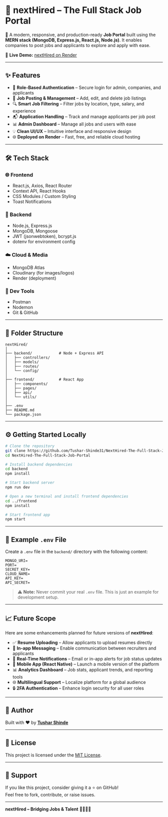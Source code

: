 # 🧠 nextHired – The Full Stack Job Portal

🚀 A modern, responsive, and production-ready **Job Portal** built using the **MERN stack (MongoDB, Express.js, React.js, Node.js)**. It enables companies to post jobs and applicants to explore and apply with ease.

🔗 **Live Demo:** [nextHired on Render](https://nexthired-the-full-stack-job-portal.onrender.com/)

---

## ✨ Features

- 👤 **Role-Based Authentication** – Secure login for admin, companies, and applicants  
- 📝 **Job Posting & Management** – Add, edit, and delete job listings  
- 🔍 **Smart Job Filtering** – Filter jobs by location, type, salary, and experience  
- 📬 **Application Handling** – Track and manage applicants per job post  
- 📊 **Admin Dashboard** – Manage all jobs and users with ease  
- 💡 **Clean UI/UX** – Intuitive interface and responsive design  
- 🌐 **Deployed on Render** – Fast, free, and reliable cloud hosting  

---

## 🛠️ Tech Stack

### 🌐 Frontend
- React.js, Axios, React Router  
- Context API, React Hooks  
- CSS Modules / Custom Styling  
- Toast Notifications  

### 🧠 Backend
- Node.js, Express.js  
- MongoDB, Mongoose  
- JWT (jsonwebtoken), bcrypt.js  
- dotenv for environment config  

### ☁️ Cloud & Media
- MongoDB Atlas  
- Cloudinary (for images/logos)  
- Render (deployment)

### 🧪 Dev Tools
- Postman  
- Nodemon  
- Git & GitHub  

---

## 📁 Folder Structure

```
nextHired/
│
├── backend/            # Node + Express API
│   ├── controllers/
│   ├── models/
│   ├── routes/
│   └── config/
│
├── frontend/           # React App
│   ├── components/
│   ├── pages/
│   ├── api/
│   └── utils/
│
├── .env
├── README.md
└── package.json
```

---

## ⚙️ Getting Started Locally

```bash
# Clone the repository
git clone https://github.com/Tushar-Shinde31/NextHired-The-Full-Stack-Job-Portal.git
cd NextHired-The-Full-Stack-Job-Portal

# Install backend dependencies
cd backend
npm install

# Start backend server
npm run dev

# Open a new terminal and install frontend dependencies
cd ../frontend
npm install

# Start frontend app
npm start
```

---

## 🧾 Example `.env` File

Create a `.env` file in the `backend/` directory with the following content:

```env
MONGO_URI=
PORT=
SECRET_KEY=
CLOUD_NAME=
API_KEY=
API_SECRET=
```

> ⚠️ **Note:** Never commit your real `.env` file. This is just an example for development setup.

---

## 📈 Future Scope

Here are some enhancements planned for future versions of **nextHired**:

- ✅ **Resume Uploading** – Allow applicants to upload resumes directly  
- 💬 **In-app Messaging** – Enable communication between recruiters and applicants  
- 🔔 **Real-Time Notifications** – Email or in-app alerts for job status updates  
- 📱 **Mobile App (React Native)** – Launch a mobile version of the platform  
- 📊 **Analytics Dashboard** – Job stats, applicant trends, and reporting tools  
- 🌐 **Multilingual Support** – Localize platform for a global audience  
- 🔒 **2FA Authentication** – Enhance login security for all user roles  

---

## 🌟 Author

Built with ❤️ by [**Tushar Shinde**](https://github.com/Tushar-Shinde31)

---

## 📜 License

This project is licensed under the [MIT License](LICENSE).

---

## 🙌 Support

If you like this project, consider giving it a ⭐ on GitHub!  
Feel free to fork, contribute, or raise issues.

---

**nextHired – Bridging Jobs & Talent** 💼🚀👨‍💻
